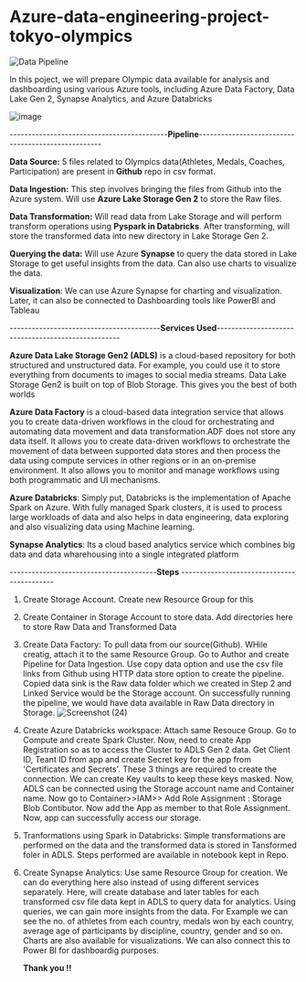 # Azure-data-engineering-project-tokyo-olympics

![Data Pipeline](https://github.com/Akash743/azure-data-engineering-project-tokyo-olympics/assets/57750483/dc6d4bcd-3311-4286-9ab7-7085fadf0d81)


In this poject, we will prepare Olympic data available for analysis and dashboarding using various Azure tools, including Azure Data Factory, Data Lake Gen 2, Synapse Analytics, and Azure Databricks


![image](https://github.com/Akash743/azure-data-engineering-project-tokyo-olympics/assets/57750483/9a1febe4-0a4e-484e-93f7-669a7f53f185)





-------------------------------------------**Pipeline**---------------------------------------------------


**Data Source:** 5 files related to Olympics data(Athletes, Medals, Coaches, Participation) are present in **Github** repo in csv format. 

**Data Ingestion:** This step involves bringing the files from Github into the Azure system. Will use **Azure Lake Storage Gen 2** to store the Raw files.

**Data Transformation:** Will read data from Lake Storage and will perform transform operations using **Pyspark in Databricks**. After transforming, will store the transformed data into new directory in Lake Storage Gen 2.

**Querying the data:** Will use Azure **Synapse** to query the data stored in Lake Storage to get useful insights from the data. Can also use charts to visualize the data.

**Visualization**: We can use Azure Synapse for charting and visualization. Later, it can also be connected to Dashboarding tools like PowerBI and Tableau

-----------------------------------------**Services Used**---------------------------------------------------


**Azure Data Lake Storage Gen2 (ADLS)** is a cloud-based repository for both structured and unstructured data. For example, you could use it to store everything from documents to images to social media streams. Data Lake Storage Gen2 is built on top of Blob Storage. This gives you the best of both worlds

**Azure Data Factory** is a cloud-based data integration service that allows you to create data-driven workflows in the cloud for orchestrating and automating data movement and data transformation.ADF does not store any data itself. It allows you to create data-driven workflows to orchestrate the movement of data between supported data stores and then process the data using compute services in other regions or in an on-premise environment. It also allows you to monitor and manage workflows using both programmatic and UI mechanisms.

**Azure Databricks**: Simply put, Databricks is the implementation of Apache Spark on Azure. With fully managed Spark clusters, it is used to process large workloads of data and also helps in data engineering, data exploring and also visualizing data using Machine learning.

**Synapse Analytics**: Its a cloud based analytics service which combines big data and data wharehousing into a single integrated platform


----------------------------------------**Steps** -------------------------------------------

1. Create Storage Account. Create new Resource Group for this
2. Create Container in Storage Account to store data. Add directories here to store Raw Data and Transformed Data
3. Create Data Factory: To pull data from our source(Github). WHile creatig, attach it to the same Resource Group. Go to Author and create Pipeline for Data Ingestion. Use copy data option and use the csv file links from Github using HTTP data store option to create the pipeline. Copied data sink is the Raw data folder which we created in Step 2 and Linked Service would be the Storage account. On successfully running the pipeline, we would have data available in Raw Data directory in Storage.
   ![Screenshot (24)](https://github.com/Akash743/azure-data-engineering-project-tokyo-olympics/assets/57750483/0c1b3c18-a361-474d-aa42-4669873f3bf3)

4. Create Azure Databricks workspace: Attach same Resouce Group. Go to Compute and create Spark Cluster. Now, need to create App Registration so as to access the Cluster to ADLS Gen 2 data. Get Client ID, Teant ID from app and create Secret key for the app from 'Certificates and Secrets'. These 3 things are required to create the connection. We can create Key vaults to keep these keys masked.
   Now, ADLS can be connected using the Storage account name and Container name. Now go to Container>>IAM>> Add Role Assignment : Storage Blob Contibutor. Now add the App as member to that Role Assignment.
   Now, app can successfully access our storage.
5. Tranformations using Spark in Databricks: Simple transformations are performed on the data and the transformed data is stored in Tansformed foler in ADLS. Steps performed are available in notebook kept in Repo.
6. Create Synapse Analytics: Use same Resource Group for creation. We can do everything here also instead of using different services separately.
   Here, will create database and later tables for each transformed csv file data kept in ADLS to query data for analytics. Using queries, we can gain more insights from the data. For Example we can see the no. of athletes from each country, medals won by each country, average age of participants by discipline, country, gender and so on. Charts are also available for visualizations.
   We can also connect this to Power BI for dashboardig purposes.

   
    **Thank you !!**
